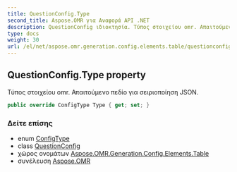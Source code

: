 ```yaml
---
title: QuestionConfig.Type
second_title: Aspose.OMR για Αναφορά API .NET
description: QuestionConfig ιδιοκτησία. Τύπος στοιχείου omr. Απαιτούμενο πεδίο για σειριοποίηση JSON.
type: docs
weight: 30
url: /el/net/aspose.omr.generation.config.elements.table/questionconfig/type/
---
```

## QuestionConfig.Type property

Τύπος στοιχείου omr. Απαιτούμενο πεδίο για σειριοποίηση JSON.

```csharp
public override ConfigType Type { get; set; }
```

### Δείτε επίσης

* enum [ConfigType](../../../aspose.omr.generation.config.enums/configtype/)
* class [QuestionConfig](../)
* χώρος ονομάτων [Aspose.OMR.Generation.Config.Elements.Table](../../questionconfig/)
* συνέλευση [Aspose.OMR](../../../)


